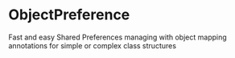 # ObjectPreference
Fast and easy Shared Preferences managing with object mapping annotations for simple or complex class structures
